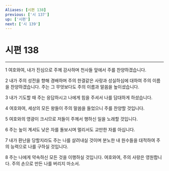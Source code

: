 ```yaml
---
Aliases: [시편 138]
previous: ['시 137']
up: ['시편']
next: ['시 139']
---
```

# 시편 138

***


1 여호와여, 내가 진심으로 주께 감사하며 천사들 앞에서 주를 찬양하겠습니다. 

2 내가 주의 성전을 향해 경배하며 주의 한결같은 사랑과 성실하심에 대하여 주의 이름을 찬양하겠습니다. 주는 그 무엇보다도 주의 이름과 말씀을 높이셨습니다. 

3 내가 기도할 때 주는 응답하시고 나에게 힘을 주셔서 나를 담대하게 하셨습니다. 

4 여호와여, 세상의 모든 왕들이 주의 말씀을 들었으니 주를 찬양할 것입니다. 

5 여호와의 영광이 크시므로 저들이 주께서 행하신 일을 노래할 것입니다. 

6 주는 높이 계셔도 낮은 자를 돌보시며 멀리서도 교만한 자를 아십니다. 

7 내가 환난을 당할지라도 주는 나를 살려내실 것이며 분노한 내 원수들을 대적하여 주의 능력으로 나를 구하실 것입니다. 

8 주는 나에게 약속하신 모든 것을 이행하실 것입니다. 여호와여, 주의 사랑은 영원합니다. 주의 손으로 만든 나를 버리지 마소서.
